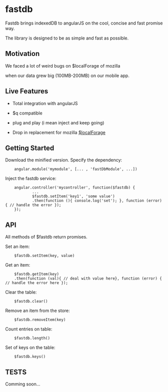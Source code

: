 # fastdb

Fastdb brings indexedDB to angularJS on the cool, concise and fast promise way.

The library is designed to be as simple and fast as possible.

## Motivation
We faced a lot of weird bugs on $localForage of mozilla

when our data grew big (100MB-200MB) on our mobile app.


## Live Features

* Total integration with angularJS

* $q compatible

* plug and play (i mean inject and keep going)

* Drop in replacement for mozilla [$localForage](https://github.com/localForage/localForage)

## Getting Started

Download the minified version.
Specify the dependency:

        angular.module('mymodule', [... , 'fastDbModule', ...])

Inject the fastdb service:

        angular.controller('mycontroller', function($fastdb) {
                ...
                $fastdb.setItem('key1', 'some value')
                .then(function (){ console.log('set'); }, function (error) { // handle the error });
        });

## API

All methods of $fastdb return promises.

Set an item:

        $fastdb.setItem(key, value)

Get an item:

        $fastdb.getItem(key)
        .then(function (val){ // deal with value here}, function (error) { // handle the error here });

Clear the table:

        $fastdb.clear()

Remove an item from the store:

        $fastdb.removeItem(key)

Count entries on table:
        
        $fastdb.length()

Set of keys on the table:

        $fastdb.keys()



## TESTS

Comming soon...

